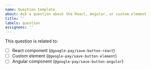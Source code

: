 ```yaml
---
name: Question template
about: Ask a question about the React, Angular, or custom element
title: ''
labels: question
assignees: ''
---
```


<!-- Add your question here -->

This question is related to:

- [ ] React component (`@google-pay/save-button-react`)
- [ ] Custom element (`@google-pay/save-button-element`)
- [ ] Angular component (`@google-pay/save-button-angular`)
